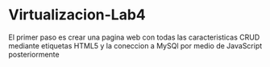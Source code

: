 # Virtualizacion-Lab4
El primer paso es crear una pagina web con todas las caracteristicas CRUD mediante etiquetas HTML5 
y la coneccion a MySQl por medio de JavaScript
posteriormente 

